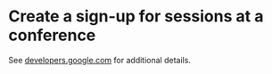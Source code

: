 # Create a sign-up for sessions at a conference

See [developers.google.com](https://developers.google.com/apps-script/samples/automations/event-session-signup) for additional details.
